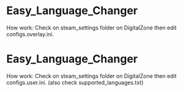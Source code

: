 # Easy_Language_Changer
How work: Check on steam_settings folder on DigitalZone then edit configs.overlay.ini.

# Easy_Language_Changer
How work: Check on steam_settings folder on DigitalZone then edit configs.user.ini. (also check supported_languages.txt)
